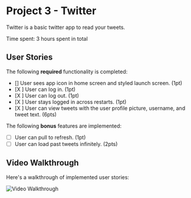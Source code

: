 # Project 3 - Twitter

Twitter is a basic twitter app to read your tweets.

Time spent: 3 hours spent in total

## User Stories

The following **required** functionality is completed:

- [] User sees app icon in home screen and styled launch screen. (1pt)
- [X ] User can log in. (1pt)
- [X ] User can log out. (1pt)
- [X ] User stays logged in across restarts. (1pt)
- [X ] User can view tweets with the user profile picture, username, and tweet text. (6pts)

The following **bonus** features are implemented:

- [ ] User can pull to refresh. (1pt)
- [ ] User can load past tweets infinitely. (2pts)

## Video Walkthrough

Here's a walkthrough of implemented user stories:

<img src='http://g.recordit.co/wXSDSYRmhh.gif' width='' alt='Video Walkthrough' />

